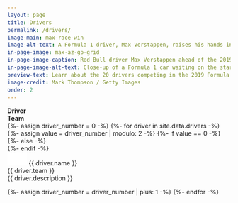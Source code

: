 ```yaml
---
layout: page
title: Drivers
permalink: /drivers/
image-main: max-race-win
image-alt-text: A Formula 1 driver, Max Verstappen, raises his hands in celebration
in-page-image: max-az-gp-grid
in-page-image-caption: Red Bull driver Max Verstappen ahead of the 2019 Azerbaijan Grand Prix
in-page-image-alt-text: Close-up of a Formula 1 car waiting on the starting grid while mechanics attend to the car and the driver sits on top of the car
preview-text: Learn about the 20 drivers competing in the 2019 Formula 1 championship including Lewis Hamilton, the defending World Drivers' Champion, who is looking to win his 6th championship this year.
image-credit: Mark Thompson / Getty Images
order: 2
---
```


<div class="container">
  <div class="row align-middle">
    <div class="col-4">
      <strong>Driver</strong>
    </div>
    <div class="col">
      <strong>Team</strong>
    </div>
  </div>
  {%- assign driver_number = 0 -%}
  {%- for driver in site.data.drivers -%}
    {%- assign value = driver_number | modulo: 2 -%}
    {%- if value == 0 -%}
      <div class="row align-middle border-top py-1 mt-1">
    {%- else -%}
      <div class="row align-middle pb-1">
    {%- endif -%}
      <div class="col-6 col-sm-4">
         <img src="/assets/images/flag_placeholder.png" class="flag flag-{{ driver.country-code }}" /> <span class="pl-1">{{ driver.name }}</span>
      </div>
      <div class="col-6 col-sm-2">
        {{ driver.team }}
      </div>
      <div class="col-12 col-sm px-3 pb-1 small">
          {{ driver.description }}
      </div>
    </div>

  {%- assign driver_number = driver_number | plus: 1 -%}
  {%- endfor -%}
</div>
